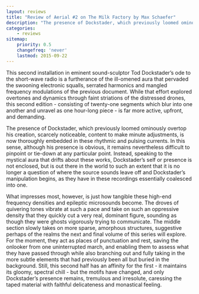 ```yaml
---
layout: reviews
title: "Review of Aerial #2 on The Milk Factory by Max Schaefer"
description: "The presence of Dockstader, which previously loomed ominously overtop his creation, scarcely noticeable, content to make minute adjustments, is now thoroughly embedded in these rhythmic and pulsing currents."
categories:
    - reviews
sitemap:
    priority: 0.5
    changefreq: 'never'
    lastmod: 2015-09-22
---
```


This second installation in eminent sound-sculptor Tod Dockstader’s ode to the short-wave radio is a furtherance of the ill-omened aura that pervaded the swooning electronic squalls, serrated harmonics and mangled frequency modulations of the previous document. While that effort explored overtones and dynamics through faint striations of the distressed drones, this second edition - consisting of twenty-one segments which blur into one another and unravel as one hour-long piece - is far more active, upfront, and demanding. 

The presence of Dockstader, which previously loomed ominously overtop his creation, scarcely noticeable, content to make minute adjustments, is now thoroughly embedded in these rhythmic and pulsing currents. In this sense, although his presence is obvious, it remains nevertheless difficult to pinpoint or tie-down at any particular point. Instead, speaking to the mystical aura that drifts about these works, Dockstader’s self or presence is not enclosed, but is out there in the world to such an extent that it is no longer a question of where the source sounds leave off and Dockstader’s manipulation begins, as they have in these recordings essentially coalesced into one. 

What impresses most, however, is just how tangible these high-end frequency densities and epileptic microsounds become. The droves of quivering tones vibrate at such a pace and take on such an oppressive density that they quickly cut a very real, dominant figure, sounding as though they were ghosts vigorously trying to communicate. The middle section slowly takes on more sparse, amorphous structures, suggestive perhaps of the realms the next and final volume of this series will explore. For the moment, they act as places of punctuation and rest, saving the onlooker from one uninterrupted march, and enabling them to assess what they have passed through while also branching out and fully taking in the more subtle elements that had previously been all but buried in the background. Still, this second half has an affinity for the first - it maintains its gloomy, spectral chill - but the motifs have changed, and only Dockstader’s presence remains, tremulous and irresolute, caressing the taped material with faithful delicateness and monastical feeling.

